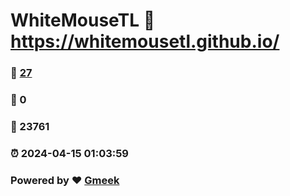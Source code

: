 # WhiteMouseTL :link: https://whitemousetl.github.io/ 
### :page_facing_up: [27](https://whitemousetl.github.io//tag.html) 
### :speech_balloon: 0 
### :hibiscus: 23761 
### :alarm_clock: 2024-04-15 01:03:59 
### Powered by :heart: [Gmeek](https://github.com/Meekdai/Gmeek)
